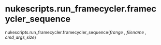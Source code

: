 # nukescripts.run_framecycler.framecycler_sequence
nukescripts.run_framecycler.framecycler_sequence(_frange_ , _filename_ , _cmd_args_size_)